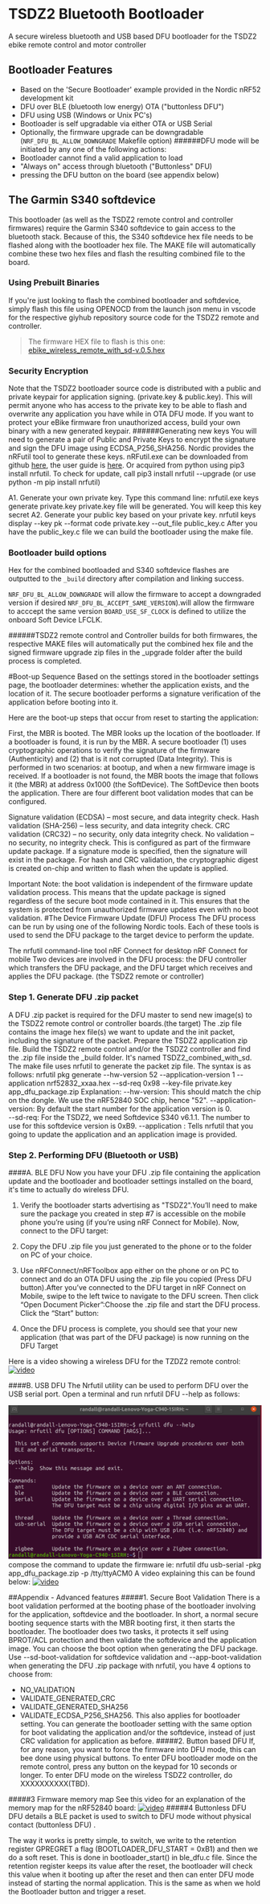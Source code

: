 # TSDZ2 Bluetooth Bootloader

A secure wireless bluetooth and USB based DFU bootloader for the TSDZ2 ebike remote control and motor controller 

## Bootloader Features

- Based on the 'Secure Bootloader' example provided in the Nordic nRF52 development kit 
- DFU over BLE (bluetooth low energy) OTA ("buttonless DFU")
- DFU using USB (Windows or Unix PC's)
- Bootloader is self upgradable via either OTA or USB Serial
- Optionally, the firmware upgrade can be downgradable (`NRF_DFU_BL_ALLOW_DOWNGRADE` Makefile option)
######DFU mode will be initiated by any one of the following actions:
- Bootloader cannot find a valid application to load
- "Always on" access through bluetooth ("Buttonless" DFU)
-  pressing the DFU button on the board (see appendix below)
  

## The Garmin S340 softdevice
This bootloader (as well as the TSDZ2 remote control and controller firmwares) require the Garmin S340 softdevice to gain access to the bluetooth stack. Because of this, the S340 softdevice hex file needs to be flashed along with the bootloader hex file. The MAKE file will automatically combine these two hex files and flash the resulting combined file to the board. 

### Using Prebuilt Binaries

If you're just looking to flash the combined bootloader and softdevice, simply flash this file using OPENOCD from the launch json menu in vscode for the respective giyhub repository source code for the TSDZ2 remote and controller. 
> The firmware HEX file to flash is this one: [ebike_wireless_remote_with_sd-v.0.5.hex](firmware/release/TSDZ2_bootloader_with_sd_v1.1.hex)


### Security Encryption
Note that the TSDZ2 bootloader source code is distributed with a public and private keypair for application signing. (private.key & public.key). This will permit anyone who has access to the private key to be able to flash and overwrite any application you have while in OTA DFU mode. If you want to protect your eBike firmware fron unauthorized access, build your own binary with a new generated keypair.
######Generating new keys
You will need to generate a pair of Public and Private Keys to encrypt the signature and sign the DFU image using ECDSA_P256_SHA256.
Nordic provides the nRFutil tool to generate these keys. nRFutil.exe can be downloaded from github [here](https://github.com/NordicSemiconductor/pc-nrfutil), the user guide is [here](https://www.nordicsemi.com/-/media/DocLib/Other/User_Guides/nrfutilv16pdf.pdf).
Or acquired from python using pip3 install nrfutil. To check for update, call pip3 install nrfutil --upgrade (or use python -m pip install nrfutil)
 
A1. Generate your own private key. Type this command line:
nrfutil.exe keys generate private.key
private.key file will be generated. You will keep this key secret
A2. Generate your public key based on your private key.
nrfutil keys display --key pk --format code private.key --out_file public_key.c
After you have the public_key.c file we can build the bootloader using the make file.

### Bootloader build options

Hex for the combined bootloaded and S340 softdevice flashes are outputted to the `_build` directory after compilation and linking success.

`NRF_DFU_BL_ALLOW_DOWNGRADE`  will allow the firmware to accept a downgraded version if desired
 `NRF_DFU_BL_ACCEPT_SAME_VERSION`).will allow the firmware to acccept the same version
 `BOARD_USE_SF_CLOCK` is defined to utilize the onboard Soft Device LFCLK.

######TSDZ2 remote control and Controller builds
for both firmwares, the respective MAKE files will automatically put the combined hex file and the signed firmware upgrade zip files in the _upgrade folder after the build process is completed.

#Boot-up Sequence
Based on the settings stored in the bootloader settings page, the bootloader determines: whether the application exists, and the location of it. The secure bootloader performs a signature verification of the application before booting into it.

Here are the boot-up steps that occur from reset to starting the application:

First, the MBR is booted.
The MBR looks up the location of the bootloader.
If a bootloader is found, it is run by the MBR.
A secure bootloader (1) uses cryptographic operations to verify the signature of the firmware (Authenticity) and (2) that is it not corrupted (Data Integrity). This is performed in two scenarios: at bootup, and when a new firmware image is received.
If a bootloader is not found, the MBR boots the image that follows it (the MBR) at address 0x1000 (the SoftDevice).
The SoftDevice then boots the application.
There are four different boot validation modes that can be configured.

Signature validation (ECDSA) – most secure, and data integrity check.
Hash validation (SHA-256) – less security, and data integrity check.
CRC validation (CRC32) – no security, only data integrity check.
No validation – no security, no integrity check.
This is configured as part of the firmware update package. If a signature mode is specified, then the signature will exist in the package. For hash and CRC validation, the cryptographic digest is created on-chip and written to flash when the update is applied.

Important Note: the boot validation is independent of the firmware update validation process. This means that the update package is signed regardless of the secure boot mode contained in it. This ensures that the system is protected from unauthorized firmware updates even with no boot validation.
#The Device Firmware Update (DFU) Process
The DFU process can be run by using one of the following Nordic tools. Each of these tools is used to send the DFU package to the target device to perform the update.

The nrfutil command-line tool
nRF Connect for desktop
nRF Connect for mobile
Two devices are involved in the DFU process: the DFU controller which transfers the DFU package, and the DFU target which receives and applies the DFU package. (the TSDZ2 remote or controller)


### Step 1. Generate DFU .zip packet

A DFU .zip packet is required for the DFU master to send new image(s) to the TSDZ2 remote control or controller boards.(the target) The .zip file contains the image hex file(s) we want to update and the init packet, including the signature of the packet. 
Prepare the TSDZ2 application zip file. Build the TSDZ2 remote control and/or the TSDZ2 controller and find the .zip file inside the _build folder. It's named TSDZ2_combined_with_sd. 
The make file uses nrfutil to generate the packet zip file.
The syntax is as follows:
nrfutil pkg generate --hw-version 52 --application-version 1 --application nrf52832_xxaa.hex --sd-req 0x98 --key-file private.key app_dfu_package.zip
Explanation:
--hw-version: This should match the chip on the dongle. We use the nRF52840 SOC chip, hence "52". 
--application-version: By default the start number for the application version is 0.  
--sd-req: For the TSDZ2, we need Softdevice S340 v6.1.1. The number to use for this softdevice version is 0xB9. 
--application : Tells nrfutil that you going to update the application and an application image is provided.



### Step 2. Performing DFU (Bluetooth or USB)
####A. BLE DFU
Now you have your DFU .zip file containing the application update and the bootloader and bootloader settings installed on the board, it's time to actually do wireless DFU.
1.  Verify the bootloader starts advertising as "TSDZ2".You’ll need to make sure the package you created in step #7 is accessible on the mobile phone you’re using (if you’re using nRF Connect for Mobile). Now, connect to the DFU target:

2. Copy the DFU .zip file you just generated to the phone or to the folder on PC of your choice.
   
3. Use nRFConnect/nRFToolbox app either on the phone or on PC to connect and do an OTA DFU using the .zip file you copied (Press DFU button).After you’ve connected to the DFU target in nRF Connect on Mobile, swipe to the left twice to navigate to the DFU screen. Then click “Open Document Picker”:Choose the .zip file  and start the DFU process.
Click the “Start” button:
   
4. Once the DFU process is complete, you should see that your new application (that was part of the DFU package) is now running on the DFU Target 

Here is a video showing a wireless DFU for the TZDZ2 remote control:
[![video](https://img.youtube.com/vi/E0GXf4Y68pM/hqdefault.jpg)](https://youtu.be/E0GXf4Y68pM)

####B. USB DFU
The Nrfutil utility can be used to perform DFU over the USB serial port.
Open a terminal and run nrfutil DFU --help as follows:

![](./Images/nrfutil.png)
compose the command to update the firmware ie:
nrfutil dfu usb-serial -pkg app_dfu_package.zip -p /tty/ttyACM0
A video explaining this can be found below:
[![video](https://img.youtube.com/vi/CRthZeFhfZY/hqdefault.jpg)](https://youtu.be/CRthZeFhfZY)

##Appendix - Advanced features
#####1. Secure Boot Validation
There is a boot validation performed at the booting phase of the bootloader involving for the application, softdevice and the bootloader.
In short, a normal secure booting sequence starts with the MBR booting first, it then starts the bootloader. The bootloader does two tasks, it protects it self using BPROT/ACL protection and then validate the softdevice and the application image. You can choose the boot option when generating the DFU package. Use --sd-boot-validation for softdevice validation and --app-boot-validation when generating the DFU .zip package with nrfutil, you have 4 options to choose from:
- NO_VALIDATION
- VALIDATE_GENERATED_CRC
- VALIDATE_GENERATED_SHA256
- VALIDATE_ECDSA_P256_SHA256. 
This also applies for bootloader setting. You can generate the bootloader setting with the same option for boot validating the application and/or the softdevice, instead of just CRC validation for application as before. 
#####2. Button based DFU
If, for any reason, you want to force the firmware into DFU mode, this can bee done using physical buttons. To enter DFU bootloader mode on the remote control, press any button on the keypad for 10 seconds or longer.
To enter DFU mode on the wireless TSDZ2 controller, do XXXXXXXXXX(TBD). 

#####3 Firmware memory map
See this video for an explanation of the memory map for the nRF52840 board:
[![video](https://img.youtube.com/vi/MZ6Qz32tY0c/hqdefault.jpg)](https://youtu.be/MZ6Qz32tY0c)
#####4 Buttonless DFU DFU details
a BLE packet is used to switch to DFU mode without physical contact (buttonless DFU) .

The way it works is pretty simple, to switch, we write to the retention register GPREGRET a flag (BOOTLOADER_DFU_START = 0xB1) and then we do a soft reset. This is done in bootloader_start() in ble_dfu.c file.
Since the retention register keeps its value after the reset, the bootloader will check this value when it booting up after the reset and then can enter DFU mode instead of starting the normal application. This is the same as when we hold the Bootloader button and trigger a reset.

